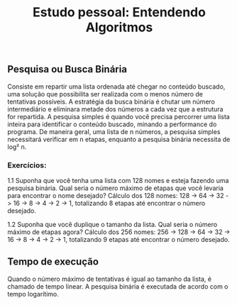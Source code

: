 <h1 align="center">
  Estudo pessoal: Entendendo Algoritmos
</h1>

</br>

## Pesquisa ou Busca Binária
Consiste em repartir uma lista ordenada até chegar no conteúdo buscado, uma solução que possibilita ser realizada com o menos número de tentativas possíveis. A estratégia da busca binária é chutar um número intermediário e eliminara metade dos números a cada vez que a estrutura for repartida.
A pesquisa simples é quando você precisa percorrer uma lista inteira para identificar o conteúdo buscado, minando a performance do programa. De maneira geral, uma lista de n números, a pesquisa simples necessitará verificar em n etapas, enquanto a pesquisa binária necessita de log² n. 

### Exercícios:
1.1 Suponha que você tenha uma lista com 128 nomes e esteja fazendo uma pesquisa binária. Qual seria o número máximo de etapas que você levaria para encontrar o nome desejado?
Cálculo dos 128 nomes: 128 -> 64 -> 32 -> 16 -> 8 -> 4 -> 2 -> 1, totalizando 8 etapas até encontrar o número desejado.

1.2 Suponha que você duplique o tamanho da lista. Qual seria o número máximo de etapas agora?
Cálculo dos 256 nomes: 256 -> 128 -> 64 -> 32 -> 16 -> 8 -> 4 -> 2 -> 1, totalizando 9 etapas até encontrar o número desejado.

## Tempo de execução
Quando o número máximo de tentativas é igual ao tamanho da lista, é chamado de tempo linear. A pesquisa binária é executada de acordo com o tempo logarítimo.
</br>